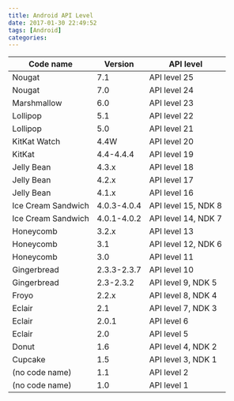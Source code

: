 ```yaml
---
title: Android API Level
date: 2017-01-30 22:49:52
tags: [Android]
categories:
---
```


|Code name|Version|API level|
|--|--|--|
|Nougat|7.1|API level 25|
|Nougat|7.0|API level 24|
|Marshmallow|6.0|API level 23|
|Lollipop|5.1|API level 22|
|Lollipop|5.0|API level 21|
|KitKat Watch|4.4W|API level 20|
|KitKat|4.4-4.4.4|API level 19|
|Jelly Bean|4.3.x|API level 18|
|Jelly Bean|4.2.x|API level 17|
|Jelly Bean|4.1.x|API level 16|
|Ice Cream Sandwich|4.0.3-4.0.4|API level 15, NDK 8|
|Ice Cream Sandwich|4.0.1-4.0.2|API level 14, NDK 7|
|Honeycomb|3.2.x|API level 13|
|Honeycomb|3.1|API level 12, NDK 6|
|Honeycomb|3.0|API level 11|
|Gingerbread|2.3.3-2.3.7|API level 10|
|Gingerbread|2.3-2.3.2|API level 9, NDK 5|
|Froyo|2.2.x|API level 8, NDK 4|
|Eclair|2.1|API level 7, NDK 3|
|Eclair|2.0.1|API level 6|
|Eclair|2.0|API level 5|
|Donut|1.6|API level 4, NDK 2|
|Cupcake|1.5|API level 3, NDK 1|
|(no code name)|1.1|API level 2|
|(no code name)|1.0|API level 1|
